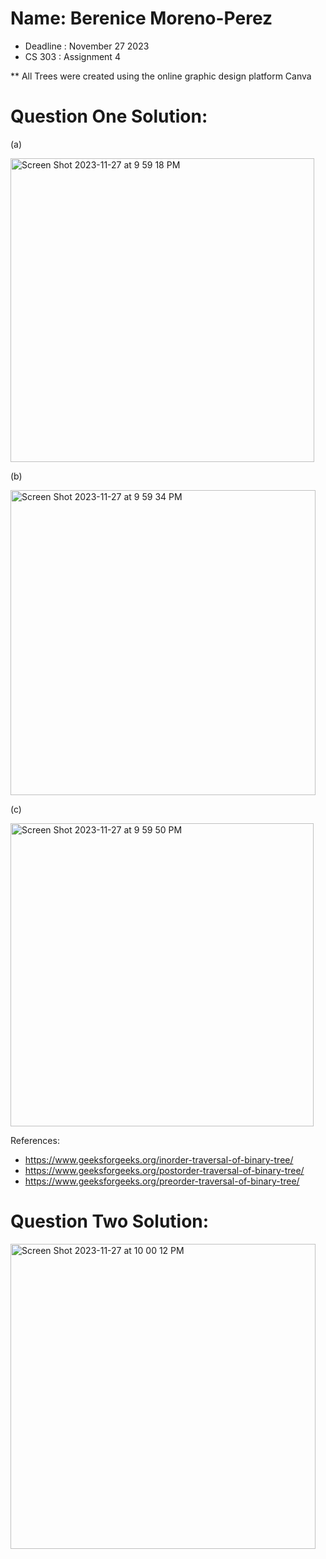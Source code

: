 # Name: Berenice Moreno-Perez

- Deadline : November 27 2023
- CS 303 : Assignment 4

** All Trees were created using the online graphic design platform Canva
  
# Question One Solution:

(a)

<img width="486" alt="Screen Shot 2023-11-27 at 9 59 18 PM" src="https://github.com/Bere-MP/CS303_AssignmentFour/assets/113536555/251a85c7-17a0-4ab3-9bb5-59e6edbd6616">

(b)

<img width="488" alt="Screen Shot 2023-11-27 at 9 59 34 PM" src="https://github.com/Bere-MP/CS303_AssignmentFour/assets/113536555/60c47f61-9a96-49ec-9b11-943165844e63">

(c)

<img width="485" alt="Screen Shot 2023-11-27 at 9 59 50 PM" src="https://github.com/Bere-MP/CS303_AssignmentFour/assets/113536555/001ae5fa-5d4b-4986-8b73-46fcaa0d0c1e">


References: 
- https://www.geeksforgeeks.org/inorder-traversal-of-binary-tree/
- https://www.geeksforgeeks.org/postorder-traversal-of-binary-tree/
- https://www.geeksforgeeks.org/preorder-traversal-of-binary-tree/


# Question Two Solution:
<img width="488" alt="Screen Shot 2023-11-27 at 10 00 12 PM" src="https://github.com/Bere-MP/CS303_AssignmentFour/assets/113536555/72a9782d-fb2b-4592-9c26-d3b418513b5e">


